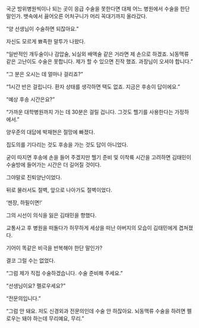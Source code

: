국군 방위병원씩이나 되는 곳이 응급 수술을 못한다면 대체 어느 병원에서 수술을 한단 말인가. 뱃속에서 끓어오른 어처구니가 머리 꼭대기까지 올라갔다.

“양 선생님이 수술하면 되잖아요.”

자신도 모르게 뾰족한 말투가 나왔다.

“일반적인 개두술이나 감압술, 뇌실외 배액술 같은 거라면 제 손으로 하겠죠. 뇌동맥류 같은 고난이도 수술은 못합니다. 제가 할 수 있으면 진작 했죠. 과장님이 오셔야 합니다.”

“그 분은 오시는 데 얼마나 걸리죠?”

“1시간 반은 걸립니다. 환자 상태를 생각하면 택도 없죠. 지금은 후송이 답이에요.”

“예상 후송 시간은요?”

“가까운 대학병원까지 가는 데 30분은 걸릴 겁니다. 그것도 헬기를 사용한다는 가정하에서.”

양우준의 대답에 박재현은 절망에 빠졌다.

집도의를 기다리는 것도 후송을 가는 것도 답이 아니었다.

굳이 따지면 후송에 손을 들어 주겠지만 헬기 준비 및 이착륙 시간을 고려하면 김태민이 수술방에 들어가는 시간은 더 길어질 것이다.

그야말로 진퇴양난이었다.

뒤로 물러서도 절벽, 앞으로 나아가도 절벽이었다.

‘젠장, 하필이면!’

그의 시선이 의식을 잃은 김태민을 향했다.

교통사고 후 병원을 떠돌다가 허무하게 세상을 떠난 아버지의 모습이 김태민에게 겹쳐졌다.

기어이 똑같은 비극을 반복해야 한단 말인가?

결코 그럴 수는 없었다.

“그럼 제가 직접 수술하겠습니다. 수술 준비해 주세요.”

“선생님이요? 펠로우세요?”

“전문의입니다.”

“그럼 안 돼요. 저도 신경외과 전문의인데 수술 안 하잖아요. 뇌동맥류 수술을 하려면 펠로우는 돼야 하는데 무리예요, 무리.”